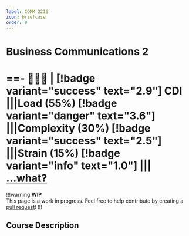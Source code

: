 ```yaml
---
label: COMM 2216
icon: briefcase
order: 9
---
```

# Business Communications 2
==- :crescent_moon::crescent_moon::crescent_moon: | [!badge variant="success" text="2.9"] CDI
|||Load (55%)
[!badge variant="danger" text="3.6"]
|||Complexity (30%)
[!badge variant="success" text="2.5"]
|||Strain (15%)
[!badge variant="info" text="1.0"]
|||
[...what?](/cdi)
===
!!!warning
**WIP** <br>
This page is a work in progress. Feel free to help contribute by creating a [pull request](https://github.com/lunauii/bcit-resources/pulls)!
!!!
## Course Description
